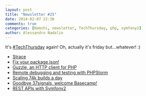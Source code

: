 ```yaml
---
layout: post
title: "Newsletter #25"
date: 2014-02-07 22:30
comments: true
categories: [Namshi, newsletter, TechThursday, php, symfony2]
author: Alessandro Nadalin
---
```


It's [#TechThursday](/blog/categories/techthursday/) again! Oh, actually it's friday but...whatever! :)

<!-- more -->

* [Strace](http://chadfowler.com/blog/2014/01/26/the-magic-of-strace/)
* [Fix your package.json!](https://github.com/HenrikJoreteg/fixpack)
* [Guzzle, an HTTP client for PHP](http://www.sitepoint.com/guzzle-php-http-client/)
* [Remote debugging and testing with PHPStorm](https://dutchweballiance.nl/techblog/the-definitive-remote-debug-and-unittest-with-phpstorm-guide-part-6/)
* [Scaling 74k builds a day](http://blog.gopivotal.com/case-studies-2/continuous-integration-scaling-to-74000-builds-per-day-with-travis-ci-rabbitmq)
* [Goodbye 37signals, welcome Basecamp!](https://37signals.com/)
* [REST APIs with Symfony2](http://welcometothebundle.com/symfony2-rest-api-the-best-2013-way/)